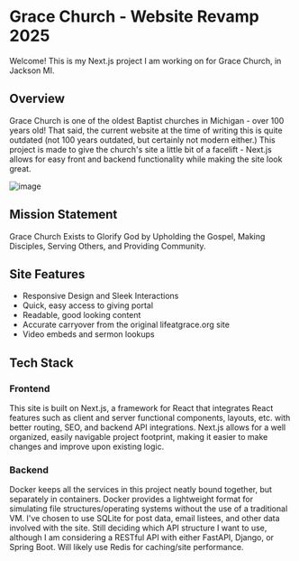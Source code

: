 # Grace Church - Website Revamp 2025
  Welcome! This is my Next.js project I am working on for Grace Church, in Jackson MI.

## Overview
  Grace Church is one of the oldest Baptist churches in Michigan - over 100 years old! That said, the current website at the time of writing this is quite outdated (not 100 years outdated, but certainly not modern either.)
  This project is made to give the church's site a little bit of a facelift - Next.js allows for easy front and backend functionality while making the site look great.

![image](https://github.com/JDubbs9/Grace-Church-Website-Revamp/gallery/homepage.png)

## Mission Statement
  Grace Church Exists to Glorify God by Upholding the Gospel, Making Disciples, Serving Others, and Providing Community.

## Site Features
  - Responsive Design and Sleek Interactions
  - Quick, easy access to giving portal
  - Readable, good looking content
  - Accurate carryover from the original lifeatgrace.org site
  - Video embeds and sermon lookups

## Tech Stack
  ### Frontend
  This site is built on Next.js, a framework for React that integrates React features such as client and server functional components, layouts, etc. with better routing, SEO, and backend API integrations.
  Next.js allows for a well organized, easily navigable project footprint, making it easier to make changes and improve upon existing logic.
  ### Backend
  Docker keeps all the services in this project neatly bound together, but separately in containers. Docker provides a lightweight format for simulating file structures/operating systems without the use of a traditional VM.
  I've chosen to use SQLite for post data, email listees, and other data involved with the site.
  Still deciding which API structure I want to use, although I am considering a RESTful API with either FastAPI, Django, or Spring Boot.
  Will likely use Redis for caching/site performance.
